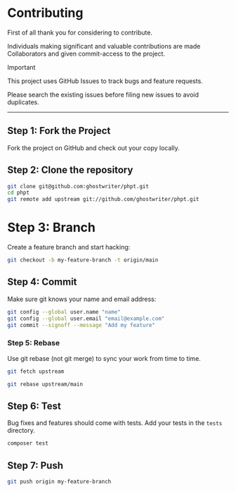 # Contributing

First of all thank you for considering to contribute.

Individuals making significant and valuable contributions are made Collaborators and given commit-access to the project.

> [!IMPORTANT]
>
> This project uses GitHub Issues to track bugs and feature requests.
>
> Please search the existing issues before filing new issues to avoid duplicates.

---

## Step 1: Fork the Project

Fork the project on GitHub and check out your copy locally.

## Step 2: Clone the repository

```bash
git clone git@github.com:ghostwriter/phpt.git
cd phpt
git remote add upstream git://github.com/ghostwriter/phpt.git
```

# Step 3: Branch

Create a feature branch and start hacking:

```bash
git checkout -b my-feature-branch -t origin/main
```

## Step 4: Commit

Make sure git knows your name and email address:

```bash
git config --global user.name "name"
git config --global user.email "email@example.com"
git commit --signoff --message "Add my feature"
```

### Step 5: Rebase

Use git rebase (not git merge) to sync your work from time to time.

```bash
git fetch upstream

git rebase upstream/main
```

## Step 6: Test

Bug fixes and features should come with tests. Add your tests in the `tests` directory.

```bash
composer test
```

## Step 7: Push

```bash
git push origin my-feature-branch
```
